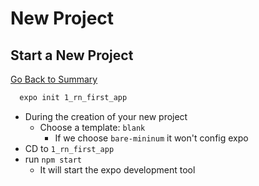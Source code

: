 <h1 id='newproject'>New Project</h1>

<h2 id='startnew'>Start a New Project</h2>

[Go Back to Summary](#summary)

```Bash
  expo init 1_rn_first_app
```

-   During the creation of your new project
    -   Choose a template: `blank`
        -   If we choose `bare-mininum` it won't config expo
-   CD to `1_rn_first_app`
-   run `npm start`
    -   It will start the expo development tool

